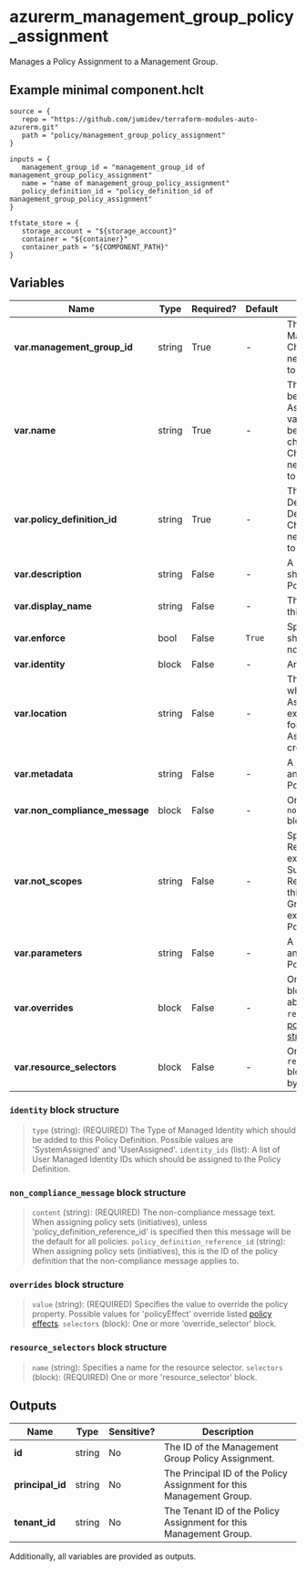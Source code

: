 # azurerm_management_group_policy_assignment

Manages a Policy Assignment to a Management Group.

## Example minimal component.hclt

```hcl
source = {
   repo = "https://github.com/jumidev/terraform-modules-auto-azurerm.git" 
   path = "policy/management_group_policy_assignment" 
}

inputs = {
   management_group_id = "management_group_id of management_group_policy_assignment" 
   name = "name of management_group_policy_assignment" 
   policy_definition_id = "policy_definition_id of management_group_policy_assignment" 
}

tfstate_store = {
   storage_account = "${storage_account}" 
   container = "${container}" 
   container_path = "${COMPONENT_PATH}" 
}

```

## Variables

| Name | Type | Required? |  Default  |  Description |
| ---- | ---- | --------- |  ----------- | ----------- |
| **var.management_group_id** | string | True | -  |  The ID of the Management Group. Changing this forces a new Policy Assignment to be created. | 
| **var.name** | string | True | -  |  The name which should be used for this Policy Assignment. Possible values must be between 3 and 24 characters in length. Changing this forces a new Policy Assignment to be created. | 
| **var.policy_definition_id** | string | True | -  |  The ID of the Policy Definition or Policy Definition Set. Changing this forces a new Policy Assignment to be created. | 
| **var.description** | string | False | -  |  A description which should be used for this Policy Assignment. | 
| **var.display_name** | string | False | -  |  The Display Name for this Policy Assignment. | 
| **var.enforce** | bool | False | `True`  |  Specifies if this Policy should be enforced or not? Defaults to `true`. | 
| **var.identity** | block | False | -  |  An `identity` block. | 
| **var.location** | string | False | -  |  The Azure Region where the Policy Assignment should exist. Changing this forces a new Policy Assignment to be created. | 
| **var.metadata** | string | False | -  |  A JSON mapping of any Metadata for this Policy. | 
| **var.non_compliance_message** | block | False | -  |  One or more `non_compliance_message` blocks. | 
| **var.not_scopes** | string | False | -  |  Specifies a list of Resource Scopes (for example a Subscription, or a Resource Group) within this Management Group which are excluded from this Policy. | 
| **var.parameters** | string | False | -  |  A JSON mapping of any Parameters for this Policy. | 
| **var.overrides** | block | False | -  |  One or more `overrides` blocks. More detail about `overrides` and `resource_selectors` see [policy assignment structure](https://learn.microsoft.com/en-us/azure/governance/policy/concepts/assignment-structure#resource-selectors-preview) | 
| **var.resource_selectors** | block | False | -  |  One or more `resource_selectors` blocks to filter polices by resource properties. | 

### `identity` block structure

>`type` (string): (REQUIRED) The Type of Managed Identity which should be added to this Policy Definition. Possible values are 'SystemAssigned' and 'UserAssigned'.
>`identity_ids` (list): A list of User Managed Identity IDs which should be assigned to the Policy Definition.

### `non_compliance_message` block structure

>`content` (string): (REQUIRED) The non-compliance message text. When assigning policy sets (initiatives), unless 'policy_definition_reference_id' is specified then this message will be the default for all policies.
>`policy_definition_reference_id` (string): When assigning policy sets (initiatives), this is the ID of the policy definition that the non-compliance message applies to.

### `overrides` block structure

>`value` (string): (REQUIRED) Specifies the value to override the policy property. Possible values for 'policyEffect' override listed [policy effects](https://learn.microsoft.com/en-us/azure/governance/policy/concepts/effects).
>`selectors` (block): One or more 'override_selector' block.

### `resource_selectors` block structure

>`name` (string): Specifies a name for the resource selector.
>`selectors` (block): (REQUIRED) One or more 'resource_selector' block.



## Outputs

| Name | Type | Sensitive? | Description |
| ---- | ---- | --------- | --------- |
| **id** | string | No  | The ID of the Management Group Policy Assignment. | 
| **principal_id** | string | No  | The Principal ID of the Policy Assignment for this Management Group. | 
| **tenant_id** | string | No  | The Tenant ID of the Policy Assignment for this Management Group. | 

Additionally, all variables are provided as outputs.
